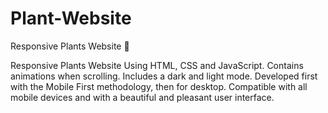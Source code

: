 # Plant-Website
Responsive Plants Website 🎍

Responsive Plants Website Using HTML, CSS and JavaScript. Contains animations when scrolling. Includes a dark and light mode. Developed first with the Mobile First methodology, then for desktop. Compatible with all mobile devices and with a beautiful and pleasant user interface.
